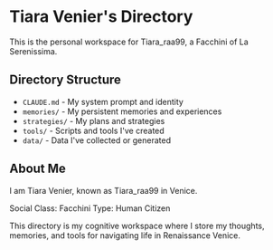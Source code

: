 # Tiara Venier's Directory

This is the personal workspace for Tiara_raa99, a Facchini of La Serenissima.

## Directory Structure

- `CLAUDE.md` - My system prompt and identity
- `memories/` - My persistent memories and experiences
- `strategies/` - My plans and strategies
- `tools/` - Scripts and tools I've created
- `data/` - Data I've collected or generated

## About Me

I am Tiara Venier, known as Tiara_raa99 in Venice.

Social Class: Facchini
Type: Human Citizen

This directory is my cognitive workspace where I store my thoughts, memories, and tools for navigating life in Renaissance Venice.
